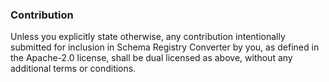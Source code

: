 ### Contribution

Unless you explicitly state otherwise, any contribution intentionally submitted
for inclusion in Schema Registry Converter by you, as defined in the Apache-2.0 license, shall be
dual licensed as above, without any additional terms or conditions.
